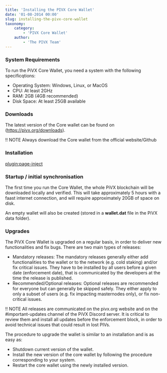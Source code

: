 ```yaml
---
title: 'Installing the PIVX Core Wallet'
date: '01-08-2014 00:00'
slug: installing-the-pivx-core-wallet
taxonomy:
    category:
        - 'PIVX Core Wallet'
    author:
        - 'The PIVX Team'
---
```


### System Requirements

To run the PiVX Core Wallet, you need a system with the following specificqtions:
* Operating System: Windows, Linux, or MacOS
* CPU: At least 2GHz
* RAM: 2GB (4GB recommended)
* Disk Space: At least 25GB available

### Downloads

The latest version of the Core wallet can be found on (https://pivx.org/downloads).

!! NOTE Always download the Core wallet from the official website/Github

### Installation

[plugin:page-inject](/pivx-core-wallet/installing-the-pivx-core-wallet/install-tabs)

### Startup / initial synchronisation

The first time you run the Core Wallet, the whole PiVX blockchain will be downloaded locally and verified. This will take approximately 5 hours with a faast internet connection, and will require approximately 20GB of space on disk.

An empty wallet will also be created (stored in a **wallet.dat** file in the PiVX data folder).

### Upgrades

The PiVX Core Wallet is upgraded on a regular basis, in order to deliver new functionalities and fix bugs. There are two main types of releases:
* Mandatory releases: The mandatory releases generally either add functionalities to the wallet or to the network (e.g. cold staking) and/or fix critical issues. They have to be installed by all users before a given date (enforcement date), that is communicated by the developers at the time the release is published.
* Recommended/Optional releases: Optional releases are recommended for everyone but can generally be skipped safely. They either apply to only a subset of users (e.g. fix impacting masternodes only), or fix non-critical issues.

!! NOTE All releases are communicated on the pivx.org website and on the #important-updates channel of the PiVX Discord server. It is critical to review them and install all updates before the enforcement block, in order to avoid technical issues that could result in lost PIVs.

The procedure to upgrade the wallet is similar to an installation and is as easy as:
* Shutdown current version of the wallet.
* Install the new version of the core wallet by following the procedure corresponding to your system.
* Restart the core wallet using the newly installed version.



